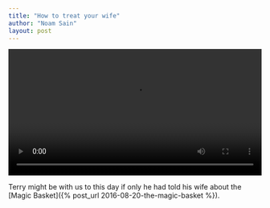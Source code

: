 ```yaml
---
title: "How to treat your wife"
author: "Noam Sain"
layout: post
---
```


<video controls width="100%" src="/assets/2021/2021-02-how-to-treat-your-spouse.mp4" title="How to treat your wife"></video>

Terry might be with us to this day if only he had told his wife about the [Magic Basket]({% post_url 2016-08-20-the-magic-basket %}).
